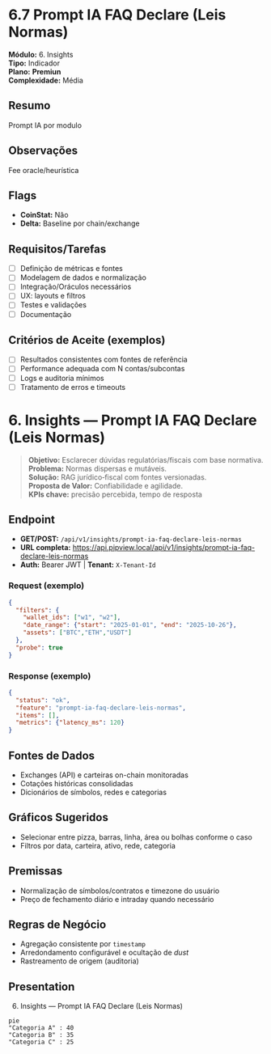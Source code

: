 # 6.7 Prompt IA FAQ Declare (Leis Normas)

**Módulo:** 6. Insights  
**Tipo:** Indicador  
**Plano:** **Premiun**  
**Complexidade:** Média

## Resumo
Prompt IA por modulo

## Observações
Fee oracle/heurística

## Flags
- **CoinStat:** Não
- **Delta:** Baseline por chain/exchange

## Requisitos/Tarefas
- [ ] Definição de métricas e fontes
- [ ] Modelagem de dados e normalização
- [ ] Integração/Oráculos necessários
- [ ] UX: layouts e filtros
- [ ] Testes e validações
- [ ] Documentação

## Critérios de Aceite (exemplos)
- [ ] Resultados consistentes com fontes de referência
- [ ] Performance adequada com N contas/subcontas
- [ ] Logs e auditoria mínimos
- [ ] Tratamento de erros e timeouts

# 6. Insights — Prompt IA FAQ Declare (Leis Normas)

> **Objetivo:** Esclarecer dúvidas regulatórias/fiscais com base normativa.  
> **Problema:** Normas dispersas e mutáveis.  
> **Solução:** RAG jurídico‑fiscal com fontes versionadas.  
> **Proposta de Valor:** Confiabilidade e agilidade.  
> **KPIs chave:** precisão percebida, tempo de resposta

## Endpoint
- **GET/POST:** `/api/v1/insights/prompt-ia-faq-declare-leis-normas`  
- **URL completa:** <https://api.pipview.local/api/v1/insights/prompt-ia-faq-declare-leis-normas>  
- **Auth:** Bearer JWT | **Tenant:** `X-Tenant-Id`

### Request (exemplo)
```json
{
  "filters": {
    "wallet_ids": ["w1", "w2"],
    "date_range": {"start": "2025-01-01", "end": "2025-10-26"},
    "assets": ["BTC","ETH","USDT"]
  },
  "probe": true
}
```

### Response (exemplo)
```json
{
  "status": "ok",
  "feature": "prompt-ia-faq-declare-leis-normas",
  "items": [],
  "metrics": {"latency_ms": 120}
}
```

## Fontes de Dados
- Exchanges (API) e carteiras on-chain monitoradas
- Cotações históricas consolidadas
- Dicionários de símbolos, redes e categorias

## Gráficos Sugeridos
- Selecionar entre pizza, barras, linha, área ou bolhas conforme o caso
- Filtros por data, carteira, ativo, rede, categoria

## Premissas
- Normalização de símbolos/contratos e timezone do usuário
- Preço de fechamento diário e intraday quando necessário

## Regras de Negócio
- Agregação consistente por `timestamp`
- Arredondamento configurável e ocultação de *dust*
- Rastreamento de origem (auditoria)

## Presentation
6. Insights — Prompt IA FAQ Declare (Leis Normas)

```mermaid
pie
"Categoria A" : 40
"Categoria B" : 35
"Categoria C" : 25
```
